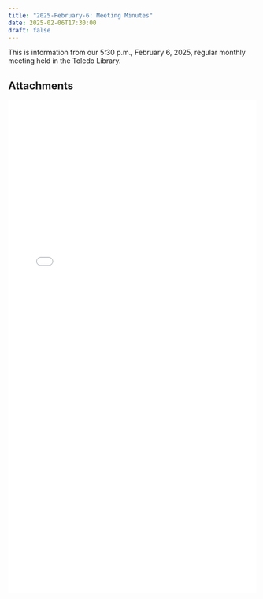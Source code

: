```yaml
---
title: "2025-February-6: Meeting Minutes"
date: 2025-02-06T17:30:00
draft: false
---
```

This is information from our 5:30 p.m., February 6, 2025, regular monthly meeting held in the Toledo Library. 
 
## Attachments

<embed width=100% height=1000 src="./../../pdfs/HATs-February-2025.pdf"></embed>